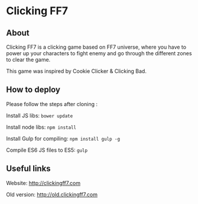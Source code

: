 # Clicking FF7

## About

Clicking FF7 is a clicking game based on FF7 universe, where you have to power up your characters to fight enemy and go through the different zones to clear the game.

This game was inspired by Cookie Clicker & Clicking Bad.

## How to deploy

Please follow the steps after cloning :

Install JS libs: `bower update`

Install node libs: `npm install`

Install Gulp for compiling: `npm install gulp -g`

Compile ES6 JS files to ES5: `gulp`

## Useful links

Website: http://clickingff7.com

Old version: http://old.clickingff7.com
